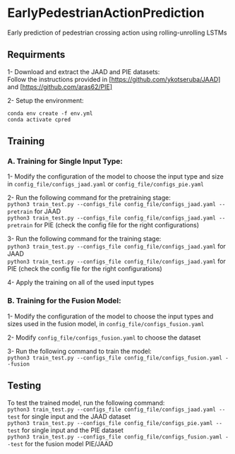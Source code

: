 # EarlyPedestrianActionPrediction
Early prediction of pedestrian crossing action using rolling-unrolling LSTMs

## Requirments
1- Download and extract the JAAD and PIE datasets:    
   Follow the instructions provided in [https://github.com/ykotseruba/JAAD] and [https://github.com/aras62/PIE]
   
2- Setup the environment:
   ``` 
   conda env create -f env.yml
   conda activate cpred
   ```

## Training

### A. Training for Single Input Type:
1- Modify the configuration of the model to choose the input type and size in `config_file/configs_jaad.yaml` or `config_file/configs_pie.yaml`    
    
2- Run the following command for the pretraining stage:    
   `python3 train_test.py --configs_file config_file/configs_jaad.yaml --pretrain` for JAAD    
   `python3 train_test.py --configs_file config_file/configs_jaad.yaml --pretrain` for PIE (check the config file for the right configurations)    
       
3- Run the following command for the training stage:    
   `python3 train_test.py --configs_file config_file/configs_jaad.yaml` for JAAD    
   `python3 train_test.py --configs_file config_file/configs_jaad.yaml` for PIE (check the config file for the right configurations)    
       
4- Apply the training on all of the used input types    

### B. Training for the Fusion Model:
1- Modify the configuration of the model to choose the input types and sizes used in the fusion model, in `config_file/configs_fusion.yaml`    
    
2- Modify `config_file/configs_fusion.yaml` to choose the dataset    
    
3- Run the following command to train the model:    
   `python3 train_test.py --configs_file config_file/configs_fusion.yaml --fusion`

## Testing
To test the trained model, run the following command:    
`python3 train_test.py --configs_file config_file/configs_jaad.yaml --test` for single input and the JAAD dataset    
`python3 train_test.py --configs_file config_file/configs_pie.yaml --test` for single input and the PIE dataset    
`python3 train_test.py --configs_file config_file/configs_fusion.yaml --test` for the fusion model PIE/JAAD    
